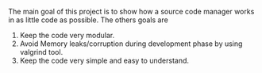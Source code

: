 The main goal of this project is to show how a source code manager works in as little code as possible. The others goals are

1. Keep the code very modular.
2. Avoid Memory leaks/corruption during development phase by using valgrind tool.
2. Keep the code very simple and easy to understand.
